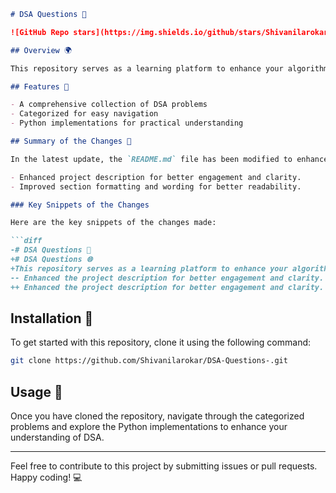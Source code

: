 ```markdown
# DSA Questions 🤖

![GitHub Repo stars](https://img.shields.io/github/stars/Shivanilarokar/DSA-Questions-) ![GitHub forks](https://img.shields.io/github/forks/Shivanilarokar/DSA-Questions-) ![GitHub issues](https://img.shields.io/github/issues/Shivanilarokar/DSA-Questions-)

## Overview 🌍

This repository serves as a learning platform to enhance your algorithmic skills and improve your understanding of Data Structures and Algorithms (DSA). A variety of algorithmic problems are categorized for easy navigation, with Python implementations for each problem to facilitate learning.

## Features 🚀

- A comprehensive collection of DSA problems
- Categorized for easy navigation
- Python implementations for practical understanding

## Summary of the Changes 📜

In the latest update, the `README.md` file has been modified to enhance clarity and engagement. Key improvements include:

- Enhanced project description for better engagement and clarity.
- Improved section formatting and wording for better readability.

### Key Snippets of the Changes

Here are the key snippets of the changes made:

```diff
-# DSA Questions 🤖
+# DSA Questions 🌐
+This repository serves as a learning platform to enhance your algorithmic skills and improve your understanding of Data Structures and Algorithms (DSA).
-- Enhanced the project description for better engagement and clarity.
++ Enhanced the project description for better engagement and clarity.
```

## Installation 🔧

To get started with this repository, clone it using the following command:

```bash
git clone https://github.com/Shivanilarokar/DSA-Questions-.git
```

## Usage 📖

Once you have cloned the repository, navigate through the categorized problems and explore the Python implementations to enhance your understanding of DSA.

---

Feel free to contribute to this project by submitting issues or pull requests. Happy coding! 💻
```